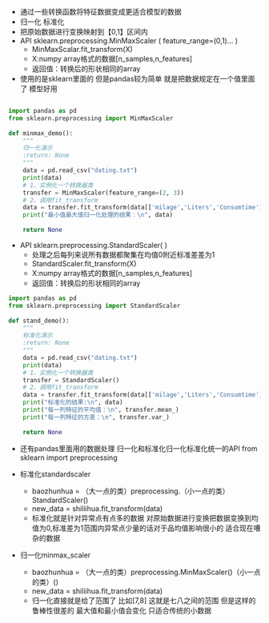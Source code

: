 - 通过一些转换函数将特征数据变成更适合模型的数据
- 归一化  标准化
- 把原始数据进行变换映射到【0,1】区间内
- API sklearn.preprocessing.MinMaxScaler (	feature_range=(0,1)… )
	- MinMaxScalar.fit_transform(X)
	- X:numpy array格式的数据[n_samples,n_features]
	- 返回值：转换后的形状相同的array
- 使用的是sklearn里面的  但是pandas较为简单 就是把数据规定在一个值里面了  模型好用
```python

import pandas as pd
from sklearn.preprocessing import MinMaxScaler
 
def minmax_demo():
    """
    归一化演示
    :return: None
    """
    data = pd.read_csv("dating.txt")
    print(data)
    # 1、实例化一个转换器类
    transfer = MinMaxScaler(feature_range=(2, 3))
    # 2、调用fit_transform
    data = transfer.fit_transform(data[['milage','Liters','Consumtime']])
    print("最小值最大值归一化处理的结果：\n", data)
 
    return None
```
- API
sklearn.preprocessing.StandardScaler( )
	- 处理之后每列来说所有数据都聚集在均值0附近标准差差为1
	- StandardScaler.fit_transform(X)
	- X:numpy array格式的数据[n_samples,n_features]
	- 返回值：转换后的形状相同的array


	
```python
import pandas as pd
from sklearn.preprocessing import StandardScaler
 
def stand_demo():
    """
    标准化演示
    :return: None
    """
    data = pd.read_csv("dating.txt")
    print(data)
    # 1、实例化一个转换器类
    transfer = StandardScaler()
    # 2、调用fit_transform
    data = transfer.fit_transform(data[['milage','Liters','Consumtime']])
    print("标准化的结果:\n", data)
    print("每一列特征的平均值：\n", transfer.mean_)
    print("每一列特征的方差：\n", transfer.var_)
 
    return None

```

- 还有pandas里面用的数据处理  归一化和标准化归一化标准化统一的API  from sklearn import preprocessing
- 标准化standardscaler
	- baozhunhua = （大一点的类）preprocessing.（小一点的类）StandardScaler()
	- new_data = shiliihua.fit_transform(data)
	- 标准化就是针对异常点有点多的数据   对原始数据进行变换把数据变换到均值为0,标准差为1范围内异常点少量的话对于品均值影响很小的  适合现在嘈杂的数据

- 归一化minmax_scaler
	- baozhunhua = （大一点的类）preprocessing.MinMaxScaler()（小一点的类）()
	- new_data = shiliihua.fit_transform(data)
	- 归一化直接就是给了范围了  比如[7,8]  这就是七八之间的范围   但是这样的鲁棒性很差的 最大值和最小值会变化  只适合传统的小数据